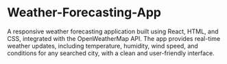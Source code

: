 # Weather-Forecasting-App
A responsive weather forecasting application built using React, HTML, and CSS, integrated with the OpenWeatherMap API. The app provides real-time weather updates, including temperature, humidity, wind speed, and conditions for any searched city, with a clean and user-friendly interface.
